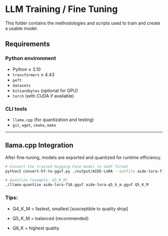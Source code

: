 # LLM Training / Fine Tuning

This folder contains the methodologies and scripts used to train and create a usable model. 

## Requirements

### Python environment
- Python ≥ 3.10  
- `transformers` ≥ 4.43  
- `peft`  
- `datasets`  
- `bitsandbytes` (optional for GPU)  
- `torch` (with CUDA if available)

### CLI tools
- `llama.cpp` (for quantization and testing)
- `git`, `wget`, `cmake`, `make`

---

## llama.cpp Integration
After fine-tuning, models are exported and quantized for runtime efficiency.

```bash
# Convert the trained Hugging Face model to GGUF format
python3 convert-hf-to-gguf.py ./output/AIDE-LoRA --outfile aide-lora-f16.gguf

# Quantize (example: Q5_K_M)
./llama-quantize aide-lora-f16.gguf aide-lora-q5_k_m.gguf Q5_K_M
```
### Tips: 
- Q4_K_M = fastest, smallest [susceptible to quality drop]

- Q5_K_M = balanced (recommended)

- Q6_K = highest quality
